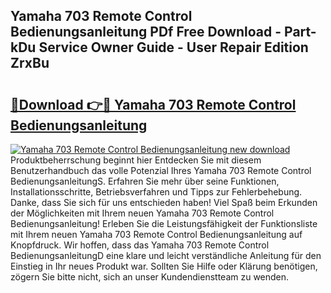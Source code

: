 ## Yamaha 703 Remote Control Bedienungsanleitung PDf Free Download - Part-kDu Service Owner Guide - User Repair Edition ZrxBu

# <h2><a href="http://df4i6l.blite.top/?on=Yamaha+703+Remote+Control+Bedienungsanleitung">🔗Download 👉🔴 Yamaha 703 Remote Control Bedienungsanleitung</a></h2>

[![Yamaha 703 Remote Control Bedienungsanleitung new download](https://i.imgur.com/lujVjoI.png)](http://df4i6l.blite.top/?on=Yamaha+703+Remote+Control+Bedienungsanleitung)
Produktbeherrschung beginnt hier Entdecken Sie mit diesem Benutzerhandbuch das volle Potenzial Ihres Yamaha 703 Remote Control BedienungsanleitungS. Erfahren Sie mehr über seine Funktionen, Installationsschritte, Betriebsverfahren und Tipps zur Fehlerbehebung. Danke, dass Sie sich für uns entschieden haben! Viel Spaß beim Erkunden der Möglichkeiten mit Ihrem neuen Yamaha 703 Remote Control Bedienungsanleitung! Erleben Sie die Leistungsfähigkeit der Funktionsliste mit Ihrem neuen Yamaha 703 Remote Control Bedienungsanleitung auf Knopfdruck. Wir hoffen, dass das Yamaha 703 Remote Control BedienungsanleitungD eine klare und leicht verständliche Anleitung für den Einstieg in Ihr neues Produkt war. Sollten Sie Hilfe oder Klärung benötigen, zögern Sie bitte nicht, sich an unser Kundendienstteam zu wenden.
